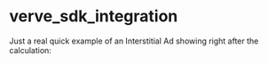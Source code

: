 # verve_sdk_integration

Just a real quick example of an Interstitial Ad showing right after the calculation:

